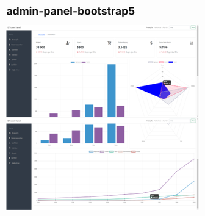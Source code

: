 # admin-panel-bootstrap5

![](https://github.com/guneykilicel/admin-panel-bootstrap5/blob/master/gitI/AP1.png)
![](https://github.com/guneykilicel/admin-panel-bootstrap5/blob/master/gitI/AP2.png)
